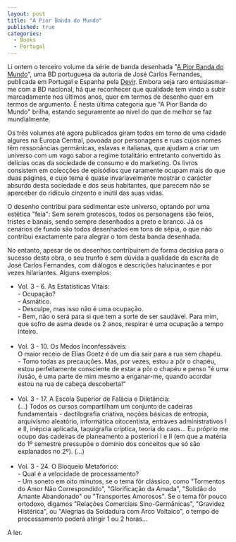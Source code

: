 ```yaml
---
layout: post
title: "A Pior Banda do Mundo"
published: true
categories:
  - Books
  - Portugal
---
```

<p>Li ontem o terceiro volume da série de banda desenhada "<a href="http://www.publico.pt/BD/noticias/19102003.htm">A Pior Banda do Mundo</a>", uma BD portuguesa da autoria de José Carlos Fernandes, publicada em Portugal e Espanha pela <a href="http://www.devir.pt/Publicacoes/publ_portugal.htm">Devir</a>. Embora seja raro entusiasmar-me com  a BD nacional, há que reconhecer que qualidade tem vindo a subir marcadamente nos últimos anos, quer em termos de desenho quer em termos de argumento. É nesta última categoria que "A Pior Banda do Mundo" brilha, estando seguramente ao nível do que de melhor se faz mundialmente.</p>

<p>Os três volumes até agora publicados giram todos em torno de uma cidade algures na Europa Central, povoada por personagens e ruas cujos nomes têm ressonâncias germânicas, eslavas e italianas, que ajudam a criar um universo com um vago sabor a regime totalitário entretanto convertido às delícias ocas da sociedade de consumo e do marketing. Os livros consistem em colecções de episódios que raramente ocupam mais do que duas páginas, e cujo tema é quase invariavelmente mostrar o carácter absurdo desta sociedade e dos seus habitantes, que parecem não se aperceber do ridículo cinzento e inútil das suas vidas.</p>

<p>O desenho contribui para sedimentar este universo, optando por uma estética "feia": Sem serem grotescos, todos os personagens são feios, tristes e banais, sendo sempre desenhados a preto e branco. Já os cenários de fundo são todos desenhados em tons de sépia, o que não contribui exactamente para alegrar o tom desta banda desenhada.</p>

<p>No entanto, apesar de os desenhos contribuirem de forma decisiva para o sucesso desta obra, o seu trunfo é sem dúvida a qualidade da escrita de José Carlos Fernandes, com diálogos e descrições halucinantes e por vezes hilariantes. Alguns exemplos:<ul><li>Vol. 3 - 6. As Estatísticas Vitais:<br />
- Ocupação?<br />
- Asmático.<br />
- Desculpe, mas isso não é uma ocupação.<br />
- Bem, não o será para si que tem a sorte de ser saudável. Para mim, que sofro de asma desde os 2 anos, respirar é uma ocupação a tempo inteiro.</li><br />
<li>Vol. 3 - 10. Os Medos Inconfessáveis:<br />
O maior receio de Elias Goetz é de um dia sair para a rua sem chapéu.<br />
- Tomo todas as precauções. Mas, por vezes, estou a pôr o chapéu, estou perfeitamente consciente de estar a pôr o chapéu e penso "é uma ilusão, é uma parte de mim mesmo a enganar-me, quando acordar estou na rua de cabeça descoberta!"</li><br />
<li>Vol. 3 - 17. A Escola Superior de Falácia e Diletância:<br />
(...) Todos os cursos compartilham um conjunto de cadeiras fundamentais - dactilografia criativa, noções básicas de entropia, arquivismo aleatório, informática oitocentista, entraves administrativos I e II, inépcia aplicada, taquigrafia críptica, teoria do caos... Eu próprio me ocupo das cadeiras de planeamento a posteriori I e II (em que a matéria do 1º semestre pressupõe o domínio dos conceitos que só são explanados no 2º). (...)</li><br />
<li>Vol. 3 - 24. O Bloqueio Metafórico:<br />
- Qual é a velocidade de processamento?<br />
- Um soneto em oito minutos, se o tema fôr clássico, como "Tormentos do Amor Não Correspondido", "Glorificação da Amada", "Solidão do Amante Abandonado" ou "Transportes Amorosos". Se o tema fôr pouco ortodoxo, digamos "Relações Comerciais Sino-Germânicas", "Gravidez Histérica", ou "Alegrias da Soldadura com Arco Voltaico", o tempo de processamento poderá atingir 1 ou 2 horas...</li></ul>A ler.</p>

